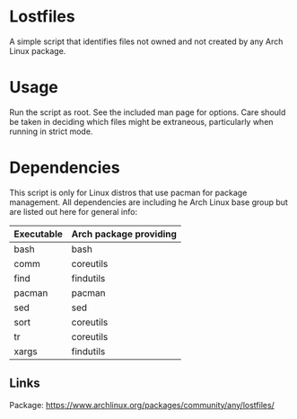 # Lostfiles
A simple script that identifies files not owned and not created by any Arch Linux package.

# Usage
Run the script as root. See the included man page for options. Care should be taken in deciding which files might be extraneous, particularly when running in strict mode.

# Dependencies
This script is only for Linux distros that use pacman for package management.  All dependencies are including he Arch Linux base group but are listed out here for general info:

Executable | Arch package providing
--- | ---
bash | bash
comm | coreutils
find | findutils
pacman | pacman
sed | sed
sort | coreutils
tr | coreutils
xargs | findutils

## Links
Package: https://www.archlinux.org/packages/community/any/lostfiles/
